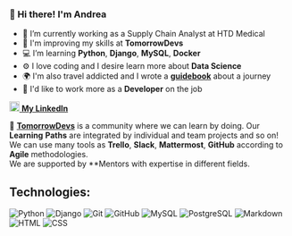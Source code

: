 ### 👋 Hi there! I'm Andrea

<!--
**AndreaOrlando23/AndreaOrlando23** is a ✨ _special_ ✨ repository because its `README.md` (this file) appears on your GitHub profile.

Here are some ideas to get you started:

- 🔭 I’m currently working on ...
- 🌱 I’m currently learning ...
- 👯 I’m looking to collaborate on ...
- 🤔 I’m looking for help with ...
- 💬 Ask me about ...
- 📫 How to reach me: ...
- 😄 Pronouns: ...
- ⚡ Fun fact: ...
-->

- 🏢 I’m currently working as a Supply Chain Analyst at HTD Medical
- 🌱 I'm improving my skills at **TomorrowDevs**
- 💻 I’m learning **Python**, **Django**, **MySQL**, **Docker**
- ⚙️ I love coding and I desire learn more about **Data Science** 
- 🌍 I'm also travel addicted and I wrote a **[guidebook](https://www.meteotrip.it/bologna-istanbul-in-treno/)** about a journey
- :honeybee: I'd like to work more as a **Developer** on the job


<a href= "https://www.linkedin.com/in/andreaorlando87/"> <img src="https://cdn4.iconfinder.com/data/icons/social-messaging-ui-color-shapes-2-free/128/social-linkedin-circle-512.png" height="18" width="18"/> <b>My LinkedIn </b></a>

:link: **[TomorrowDevs](https://www.tomorrowdevs.com/)** is a community where we can learn by doing. Our **Learning** **Paths** are integrated by individual and team projects and so on!
       We can use many tools as **Trello**, **Slack**, **Mattermost**, **GitHub** according to **Agile** methodologies.<br/>
       We are supported by **Mentors with expertise in different fields.

## Technologies:
![Python](https://img.shields.io/badge/-Python-fff?&logo=Python)
![Django](https://img.shields.io/badge/-Django-fff?&logo=Django&logoColor=forestgreen)
![Git](https://img.shields.io/badge/-Git-fff?&logo=Git)
![GitHub](https://img.shields.io/badge/-GitHub-333333?style=flat&logo=GitHub)
![MySQL](https://img.shields.io/badge/-MySQL-fff?&logo=mysql&logoColor=dark-blue)
![PostgreSQL](https://img.shields.io/badge/-PostgreSQL-fff?&logo=postgresql&logoColor=1136BE)
![Markdown](https://img.shields.io/badge/-Markdown-fff?&logo=Markdown&logoColor=grey)
![HTML](https://img.shields.io/badge/-HTML-fff?&logo=HTML5)
![CSS](https://img.shields.io/badge/-CSS-fff?&logo=CSS3&logoColor=blue)
